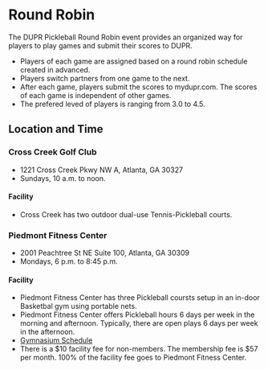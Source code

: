 # Round Robin
The DUPR Pickleball Round Robin event provides an organized way for players to play games and submit their scores to DUPR. 
- Players of each game are assigned based on a round robin schedule created in advanced.
- Players switch partners from one game to the next.
- After each game, players submit the scores to mydupr.com. The scores of each game is independent of other games.
- The prefered leved of players is ranging from 3.0 to 4.5.

## Location and Time
### Cross Creek Golf Club
- 1221 Cross Creek Pkwy NW A, Atlanta, GA 30327
- Sundays, 10 a.m. to noon.

#### Facility
- Cross Creek has two outdoor dual-use Tennis-Pickleball courts.  

### Piedmont Fitness Center
- 2001 Peachtree St NE Suite 100, Atlanta, GA 30309
- Mondays, 6 p.m. to 8:45 p.m.

#### Facility
- Piedmont Fitness Center has three Pickleball coursts setup in an in-door Basketbal gym using portable nets. 
- Piedmont Fitness Center offers Pickleball hours 6 days per week in the morning and afternoon. Typically, there are open plays 6 days per week in the afternoon. 
- [Gymnasium Schedule](https://www.piedmont.org/media/file/PAH-Gymnasium-Schedule.pdf)
- There is a $10 facility fee for non-members.  The membership fee is $57 per month. 100% of the facility fee goes to Piedmont Fitness Center. 
